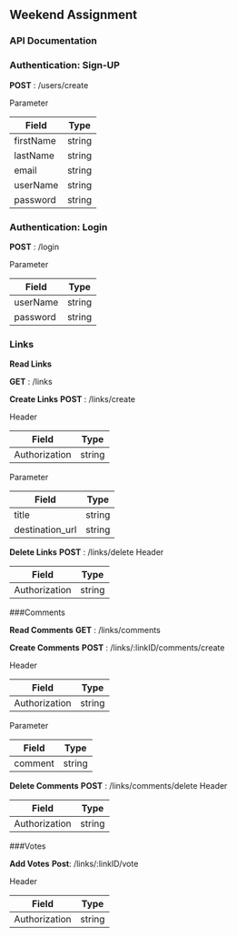 ## Weekend Assignment

### API Documentation

### Authentication: Sign-UP
	
 **POST** : /users/create

 Parameter

| Field         | Type          | 
| ------------- |:-------------:| 
| firstName     |   string      | 
| lastName      |   string      |
|  email        |   string      |
|  userName     |   string      |
|  password     |   string      |


### Authentication: Login

 **POST** : /login

 Parameter

| Field         | Type          |
| ------------- |:-------------:|
|  userName     |   string      |
|  password     |   string      |


### Links

**Read Links**

**GET** : /links

**Create Links**
**POST** : /links/create

 Header

| Field         | Type          |
| ------------- |:-------------:|
| Authorization |   string      |


Parameter

| Field         | Type          |
| ------------- |:-------------:|
|  title        |   string      |
|destination_url|   string      |



**Delete Links**
**POST** : /links/delete
 Header

| Field         | Type          |
| ------------- |:-------------:|
| Authorization |   string      |


###Comments 

**Read Comments**
**GET** : /links/comments

**Create Comments**
**POST** : /links/:linkID/comments/create

 Header

| Field         | Type          |
| ------------- |:-------------:|
| Authorization |   string      |


Parameter

| Field         | Type          |
| ------------- |:-------------:|
|  comment      |   string      |

**Delete Comments**
**POST** : /links/comments/delete
 Header

| Field         | Type          |
| ------------- |:-------------:|
| Authorization |   string      |


###Votes

**Add Votes**
**Post**: /links/:linkID/vote

Header

| Field         | Type          |
| ------------- |:-------------:|
| Authorization |   string      |